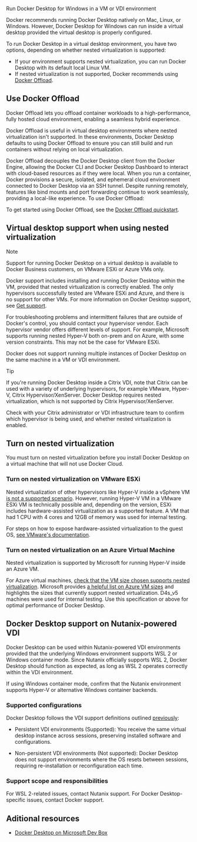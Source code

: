 Run Docker Desktop for Windows in a VM or VDI environment


Docker recommends running Docker Desktop natively on Mac, Linux, or Windows. However, Docker Desktop for Windows can run inside a virtual desktop provided the virtual desktop is properly configured.

To run Docker Desktop in a virtual desktop environment, you have two options,
depending on whether nested virtualization is supported:

- If your environment supports nested virtualization, you can run Docker Desktop
  with its default local Linux VM.
- If nested virtualization is not supported, Docker recommends using [Docker
  Offload](/offload/).

## Use Docker Offload

Docker Offload lets you offload container workloads to a high-performance, fully
hosted cloud environment, enabling a seamless hybrid experience.

Docker Offload is useful in virtual desktop environments where nested
virtualization isn't supported. In these environments, Docker Desktop defaults
to using Docker Offload to ensure you can still build and run containers without
relying on local virtualization.

Docker Offload decouples the Docker Desktop client from the Docker Engine,
allowing the Docker CLI and Docker Desktop Dashboard to interact with
cloud-based resources as if they were local. When you run a container, Docker
provisions a secure, isolated, and ephemeral cloud environment connected to
Docker Desktop via an SSH tunnel. Despite running remotely, features like bind
mounts and port forwarding continue to work seamlessly, providing a local-like
experience. To use Docker Offload:

To get started using Docker Offload, see the [Docker Offload
quickstart](/offload/quickstart/).

## Virtual desktop support when using nested virtualization

> [!NOTE]
>
> Support for running Docker Desktop on a virtual desktop is available to Docker Business customers, on VMware ESXi or Azure VMs only.

Docker support includes installing and running Docker Desktop within the VM, provided that nested virtualization is correctly enabled. The only hypervisors successfully tested are VMware ESXi and Azure, and there is no support for other VMs. For more information on Docker Desktop support, see [Get support](/manuals/desktop/troubleshoot-and-support/support.md).

For troubleshooting problems and intermittent failures that are outside of Docker's control, you should contact your hypervisor vendor. Each hypervisor vendor offers different levels of support. For example, Microsoft supports running nested Hyper-V both on-prem and on Azure, with some version constraints. This may not be the case for VMware ESXi.

Docker does not support running multiple instances of Docker Desktop on the same machine in a VM or VDI environment. 

> [!TIP]
>
> If you're running Docker Desktop inside a Citrix VDI, note that Citrix can be used with a variety of underlying hypervisors, for example VMware, Hyper-V, Citrix Hypervisor/XenServer. Docker Desktop requires nested virtualization, which is not supported by Citrix Hypervisor/XenServer.
>
> Check with your Citrix administrator or VDI infrastructure team to confirm which hypervisor is being used, and whether nested virtualization is enabled.

## Turn on nested virtualization

You must turn on nested virtualization before you install Docker Desktop on a
virtual machine that will not use Docker Cloud.

### Turn on nested virtualization on VMware ESXi

Nested virtualization of other hypervisors like Hyper-V inside a vSphere VM [is not a supported scenario](https://kb.vmware.com/s/article/2009916). However, running Hyper-V VM in a VMware ESXi VM is technically possible and, depending on the version, ESXi includes hardware-assisted virtualization as a supported feature. A VM that had 1 CPU with 4 cores and 12GB of memory was used for internal testing.

For steps on how to expose hardware-assisted virtualization to the guest OS, [see VMware's documentation](https://docs.vmware.com/en/VMware-vSphere/7.0/com.vmware.vsphere.vm_admin.doc/GUID-2A98801C-68E8-47AF-99ED-00C63E4857F6.html).

### Turn on nested virtualization on an Azure Virtual Machine

Nested virtualization is supported by Microsoft for running Hyper-V inside an Azure VM.

For Azure virtual machines, [check that the VM size chosen supports nested virtualization](https://docs.microsoft.com/en-us/azure/virtual-machines/sizes). Microsoft provides [a helpful list on Azure VM sizes](https://docs.microsoft.com/en-us/azure/virtual-machines/acu) and highlights the sizes that currently support nested virtualization. D4s_v5 machines were used for internal testing. Use this specification or above for optimal performance of Docker Desktop.

## Docker Desktop support on Nutanix-powered VDI

Docker Desktop can be used within Nutanix-powered VDI environments provided that the underlying Windows environment supports WSL 2 or Windows container mode. Since Nutanix officially supports WSL 2, Docker Desktop should function as expected, as long as WSL 2 operates correctly within the VDI environment.

If using Windows container mode, confirm that the Nutanix environment supports Hyper-V or alternative Windows container backends.

### Supported configurations

Docker Desktop follows the VDI support definitions outlined [previously](#virtual-desktop-support-when-using-nested-virtualization):

 - Persistent VDI environments (Supported): You receive the same virtual desktop instance across sessions, preserving installed software and configurations.

 - Non-persistent VDI environments (Not supported): Docker Desktop does not support environments where the OS resets between sessions, requiring re-installation or reconfiguration each time. 

### Support scope and responsibilities

For WSL 2-related issues, contact Nutanix support. For Docker Desktop-specific issues, contact Docker support.

## Aditional resources

- [Docker Desktop on Microsoft Dev Box](/manuals/enterprise/enterprise-deployment/dev-box.md)